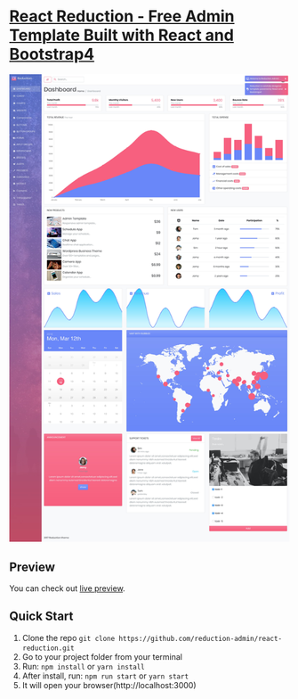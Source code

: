 # [React Reduction - Free Admin Template Built with React and Bootstrap4](https://reduction-admin.firebaseapp.com/)

![alt text](public/img/screenshots/reduction-admin.jpg?raw=true 'React Reduction')

## Preview

You can check out [live preview](https://reduction-admin.firebaseapp.com/).

## Quick Start

1.  Clone the repo `git clone https://github.com/reduction-admin/react-reduction.git`
2.  Go to your project folder from your terminal
3.  Run: `npm install` or `yarn install`
4.  After install, run: `npm run start` or `yarn start`
5.  It will open your browser(http://localhost:3000)
